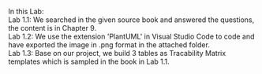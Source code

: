 In this Lab:  
Lab 1.1: We searched in the given source book and answered the questions,  the content is in Chapter 9.  
Lab 1.2: We use the extension 'PlantUML' in Visual Studio Code to code and have exported the image in .png format in the attached folder.  
Lab 1.3: Base on our project, we build 3 tables as Tracability Matrix templates which is sampled in the book in Lab 1.1.
